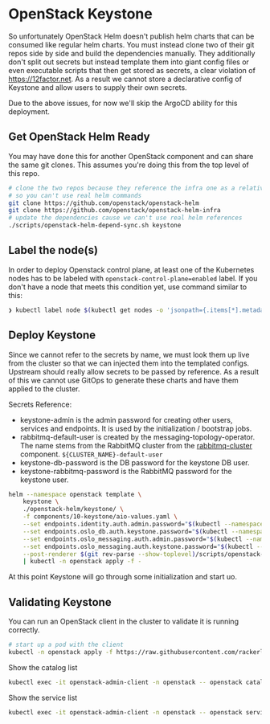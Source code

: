 # OpenStack Keystone

So unfortunately OpenStack Helm doesn't publish helm charts that can be consumed like
regular helm charts. You must instead clone two of their git repos side by side and
build the dependencies manually. They additionally don't split out secrets but instead
template them into giant config files or even executable scripts that then get stored
as secrets, a clear violation of <https://12factor.net>. As a result we cannot store
a declarative config of Keystone and allow users to supply their own secrets.

Due to the above issues, for now we'll skip the ArgoCD ability for this deployment.

## Get OpenStack Helm Ready

You may have done this for another OpenStack component and can share the same
git clones. This assumes you're doing this from the top level of this repo.

```bash
# clone the two repos because they reference the infra one as a relative path
# so you can't use real helm commands
git clone https://github.com/openstack/openstack-helm
git clone https://github.com/openstack/openstack-helm-infra
# update the dependencies cause we can't use real helm references
./scripts/openstack-helm-depend-sync.sh keystone
```

## Label the node(s)

In order to deploy Openstack control plane, at least one of the Kubernetes
nodes has to be labeled with `openstack-control-plane=enabled` label. If you
don't have a node that meets this condition yet, use command similar to this:

```bash
❯ kubectl label node $(kubectl get nodes -o 'jsonpath={.items[*].metadata.name}') openstack-control-plane=enabled
```

## Deploy Keystone

Since we cannot refer to the secrets by name, we must look them up live from the cluster
so that we can injected them into the templated configs. Upstream should really allow
secrets to be passed by reference. As a result of this we cannot use GitOps to generate
these charts and have them applied to the cluster.

Secrets Reference:

- keystone-admin is the admin password for creating other users, services and endpoints.
  It is used by the initialization / bootstrap jobs.
- rabbitmq-default-user is created by the messaging-topology-operator.
  The name stems from the RabbitMQ cluster from the
  [rabbitmq-cluster](../04-rabbitmq-cluster/) component. `${CLUSTER_NAME}-default-user`
- keystone-db-password is the DB password for the keystone DB user.
- keystone-rabbitmq-password is the RabbitMQ password for the keystone user.

```bash
helm --namespace openstack template \
    keystone \
    ./openstack-helm/keystone/ \
    -f components/10-keystone/aio-values.yaml \
    --set endpoints.identity.auth.admin.password="$(kubectl --namespace openstack get secret keystone-admin -o jsonpath='{.data.password}' | base64 -d)" \
    --set endpoints.oslo_db.auth.keystone.password="$(kubectl --namespace openstack get secret keystone-db-password -o jsonpath='{.data.password}' | base64 -d)" \
    --set endpoints.oslo_messaging.auth.admin.password="$(kubectl --namespace openstack get secret rabbitmq-default-user -o jsonpath='{.data.password}' | base64 -d)" \
    --set endpoints.oslo_messaging.auth.keystone.password="$(kubectl --namespace openstack get secret keystone-rabbitmq-password -o jsonpath='{.data.password}' | base64 -d)" \
    --post-renderer $(git rev-parse --show-toplevel)/scripts/openstack-helm-sealed-secrets.sh \
    | kubectl -n openstack apply -f -
```

At this point Keystone will go through some initialization and start uo.

## Validating Keystone

You can run an OpenStack client in the cluster to validate it is running correctly.

```bash
# start up a pod with the client
kubectl -n openstack apply -f https://raw.githubusercontent.com/rackerlabs/genestack/main/manifests/utils/utils-openstack-client-admin.yaml
```

Show the catalog list

```bash
kubectl exec -it openstack-admin-client -n openstack -- openstack catalog list
```

Show the service list

```bash
kubectl exec -it openstack-admin-client -n openstack -- openstack service list
```
